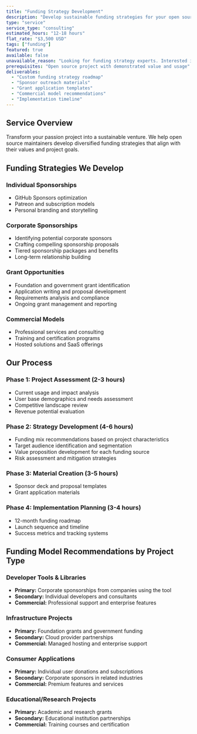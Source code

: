 ```yaml
---
title: "Funding Strategy Development"
description: "Develop sustainable funding strategies for your open source project applicable to region, industry and format."
type: "service"
service_type: "consulting"
estimated_hours: "12-18 hours"
flat_rate: "$3,500 USD"
tags: ["funding"]
featured: true
available: false
unavailable_reason: "Looking for funding strategy experts. Interested in helping projects?"
prerequisites: "Open source project with demonstrated value and usage"
deliverables:
  - "Custom funding strategy roadmap"
  - "Sponsor outreach materials"
  - "Grant application templates"
  - "Commercial model recommendations"
  - "Implementation timeline"
---
```


## Service Overview

Transform your passion project into a sustainable venture. We help open source maintainers develop diversified funding strategies that align with their values and project goals.

## Funding Strategies We Develop

### Individual Sponsorships
- GitHub Sponsors optimization
- Patreon and subscription models
- Personal branding and storytelling

### Corporate Sponsorships
- Identifying potential corporate sponsors
- Crafting compelling sponsorship proposals
- Tiered sponsorship packages and benefits
- Long-term relationship building

### Grant Opportunities
- Foundation and government grant identification
- Application writing and proposal development
- Requirements analysis and compliance
- Ongoing grant management and reporting

### Commercial Models
- Professional services and consulting
- Training and certification programs
- Hosted solutions and SaaS offerings

## Our Process

### Phase 1: Project Assessment (2-3 hours)
- Current usage and impact analysis
- User base demographics and needs assessment
- Competitive landscape review
- Revenue potential evaluation

### Phase 2: Strategy Development (4-6 hours)
- Funding mix recommendations based on project characteristics
- Target audience identification and segmentation
- Value proposition development for each funding source
- Risk assessment and mitigation strategies

### Phase 3: Material Creation (3-5 hours)
- Sponsor deck and proposal templates
- Grant application materials

### Phase 4: Implementation Planning (3-4 hours)
- 12-month funding roadmap
- Launch sequence and timeline
- Success metrics and tracking systems

## Funding Model Recommendations by Project Type

### Developer Tools & Libraries
- **Primary:** Corporate sponsorships from companies using the tool
- **Secondary:** Individual developers and consultants
- **Commercial:** Professional support and enterprise features

### Infrastructure Projects
- **Primary:** Foundation grants and government funding
- **Secondary:** Cloud provider partnerships
- **Commercial:** Managed hosting and enterprise support

### Consumer Applications
- **Primary:** Individual user donations and subscriptions
- **Secondary:** Corporate sponsors in related industries
- **Commercial:** Premium features and services

### Educational/Research Projects
- **Primary:** Academic and research grants
- **Secondary:** Educational institution partnerships
- **Commercial:** Training courses and certification
